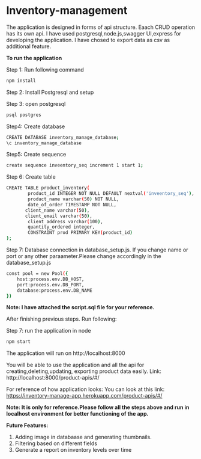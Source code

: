 # Inventory-management

The application is designed in forms of api structure.
Eaach CRUD operation has its own api.
I have used postgresql,node.js,swagger UI,express for developing the application.
I have chosed to export data as csv as additional feature.

**To run the application**

Step 1:
Run following command
```sh
npm install
```

Step 2:
Install Postgresql and setup

Step 3:
open postgresql
```sh
psql postgres
```
Step4: Create database
```sh
CREATE DATABASE inventory_manage_database;
\c inventory_manage_database
```
Step5: Create sequence
```sh
create sequence inveentory_seq increment 1 start 1;
```
Step 6: Create table
```sh
CREATE TABLE product_inventory(
		product_id INTEGER NOT NULL DEFAULT nextval('inveentory_seq'),
		product_name varchar(50) NOT NULL,
		date_of_order TIMESTAMP NOT NULL,
       client_name varchar(50),
       client_email varchar(50),
		client_address varchar(100),
		quantity_ordered integer,
		CONSTRAINT prod PRIMARY KEY(product_id)
);
```
Step 7: Database connection in database_setup.js. If you change name or port or any other paraameter.Please change accordingly in the database_setup.js
```sh
const pool = new Pool({
    host:process.env.DB_HOST,
    port:process.env.DB_PORT,
    database:process.env.DB_NAME
})
```

**Note: I have attached the script.sql file for your reference.**

After finishing previous steps.
Run following:

Step 7: run the application in node
```sh
npm start
```
The application will run on http://localhost:8000

You will be able to use the application and all the api for creating,deleting,updating, exporting product data easily. Link: http://localhost:8000/product-apis/#/

For reference of how application looks:
You can look at this link: https://inventory-manage-app.herokuapp.com/product-apis/#/

**Note: It is only for reference.Please follow all the steps above and run in localhost environment for better functioning of the app.**


**Future Features:**

1. Adding image in databaase and generating thumbnails.
2. Filtering based on different fields
3. Generate a report on inventory levels over time
